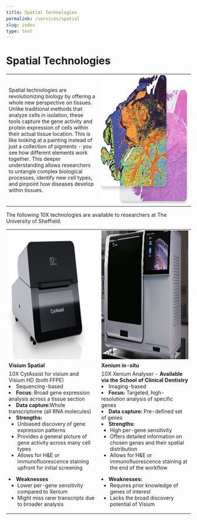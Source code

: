 ```yaml
---
title: Spatial Technologies
permalink: /services/spatial
slug: index
type: text
---
```


# Spatial Technologies

<div class="table">
<table>
<tr>
<td style="width:50%">Spatial technologies are revolutionizing biology by offering a whole new perspective on tissues. Unlike traditional methods that analyze cells in isolation, these tools capture the gene activity and protein expression of cells within their actual tissue location. This is like looking at a painting instead of just a collection of pigments - you see how different elements work together. This deeper understanding allows researchers to untangle complex biological processes, identify new cell types, and pinpoint how diseases develop within tissues. </td>
<td style="width:50%"><img src="/assets/images/spatial_eg.png" width="350" height="350"/></td>
</tr>
</table>
</div>

The following 10X technologies are available to researchers at The University of Sheffield.

<div class="table">
<table>
<tr>
<td><a href="https://www.10xgenomics.com/products/visium-hd-spatial-gene-expression"><img src="/assets/images/machines/visium.png" width="350" height="350"/></a></td>
<td><a href="https://www.10xgenomics.com/platforms/xenium"><img src="/assets/images/machines/xenium.png" width="350" height="350"/></a></td>
</tr>
<tr>
<td><b>Visium Spatial</b></td>
<td><b>Xenium in-situ</b></td>
</tr>
<tr>
<td>10X CytAssist for visium and Visium HD (both FFPE)
<li>Sequencing-based</li>
<li><b>Focus</b>: Broad gene expression analysis across a tissue section</li>
<li><b>Data capture:</b>Whole transcriptome (all RNA molecules)</li>
<li><b>Strengths:</b><ul><li>Unbiased discovery of gene expression patterns </li>
<li>Provides a general picture of gene activity across many cell types
</li>
<li>Allows for H&E or immunofluorescence staining upfront for initial screening</li></ul>
</li>
<li><b>Weaknesses</b><ul>
  <li>Lower per-gene sensitivity compared to Xenium</li>
  <li>Might miss rarer transcripts due to broader analysis</li>
  </ul>
  </li>
</td>
<td>10X Xenium Analyser - <b>Available via the School of Clinical Dentistry</b>
<li>Imaging-based</li>
<li><b>Focus: </b>Targeted, high-resolution analysis of specific genes</li>
<li><b>Data capture:</b> Pre-defined set of genes</li>
<li><b>Strengths:</b>
  <ul>
  <li>High per-gene sensitivity</li>
  <li>Offers detailed information on chosen genes and their spatial distribution</li>
  <li>Allows for H&E or immunofluorescence staining at the end of the workflow</li>
  </ul>
  </li>
<li><b>Weaknesses:</b>
<ul>
  <li>Requires prior knowledge of genes of interest</li>
  <li>Lacks the broad discovery potential of Visium</li>
  </ul>
</li>  
  </td>
</tr>
</table>




